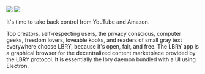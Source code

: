 ﻿[![](https://img.shields.io/chocolatey/v/lbry?color=green&label=lbry)](https://chocolatey.org/packages/lbry) [![](https://img.shields.io/chocolatey/dt/lbry)](https://chocolatey.org/packages/lbry)

It's time to take back control from YouTube and Amazon.

Top creators, self-respecting users, the privacy conscious, computer geeks, freedom 
lovers, loveable kooks, and readers of small gray text everywhere choose LBRY, because 
it's open, fair, and free.
The LBRY app is a graphical browser for the decentralized content marketplace provided 
by the LBRY protocol. It is essentially the lbry daemon bundled with a UI using Electron.